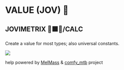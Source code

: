 
# VALUE (JOV) 🧬
## JOVIMETRIX 🔺🟩🔵/CALC
<p>Create a value for most types; also universal constants.</p>

![](https://raw.githubusercontent.com/Amorano/Jovimetrix-examples/master/node/VALUE/VALUE.gif)

help powered by [MelMass](https://github.com/melMass) & [comfy_mtb](https://github.com/melMass/comfy_mtb) project
